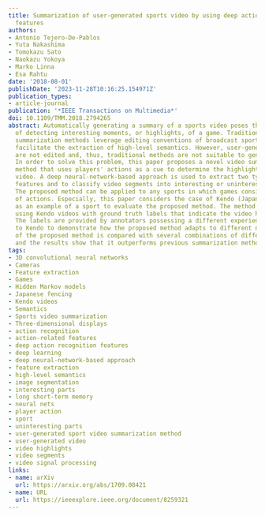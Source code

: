 ```yaml
---
title: Summarization of user-generated sports video by using deep action recognition
  features
authors:
- Antonio Tejero-De-Pablos
- Yuta Nakashima
- Tomokazu Sato
- Naokazu Yokoya
- Marko Linna
- Esa Rahtu
date: '2018-08-01'
publishDate: '2023-11-28T10:16:25.154971Z'
publication_types:
- article-journal
publication: '*IEEE Transactions on Multimedia*'
doi: 10.1109/TMM.2018.2794265
abstract: Automatically generating a summary of a sports video poses the challenge
  of detecting interesting moments, or highlights, of a game. Traditional sports video
  summarization methods leverage editing conventions of broadcast sports video that
  facilitate the extraction of high-level semantics. However, user-generated videos
  are not edited and, thus, traditional methods are not suitable to generate a summary.
  In order to solve this problem, this paper proposes a novel video summarization
  method that uses players' actions as a cue to determine the highlights of the original
  video. A deep neural-network-based approach is used to extract two types of action-related
  features and to classify video segments into interesting or uninteresting parts.
  The proposed method can be applied to any sports in which games consist of a succession
  of actions. Especially, this paper considers the case of Kendo (Japanese fencing)
  as an example of a sport to evaluate the proposed method. The method is trained
  using Kendo videos with ground truth labels that indicate the video highlights.
  The labels are provided by annotators possessing a different experience with respect
  to Kendo to demonstrate how the proposed method adapts to different needs. The performance
  of the proposed method is compared with several combinations of different features,
  and the results show that it outperforms previous summarization methods.
tags:
- 3D convolutional neural networks
- Cameras
- Feature extraction
- Games
- Hidden Markov models
- Japanese fencing
- Kendo videos
- Semantics
- Sports video summarization
- Three-dimensional displays
- action recognition
- action-related features
- deep action recognition features
- deep learning
- deep neural-network-based approach
- feature extraction
- high-level semantics
- image segmentation
- interesting parts
- long short-term memory
- neural nets
- player action
- sport
- uninteresting parts
- user-generated sport video summarization method
- user-generated video
- video highlights
- video segments
- video signal processing
links:
- name: arXiv
  url: https://arxiv.org/abs/1709.08421
- name: URL
  url: https://ieeexplore.ieee.org/document/8259321
---
```


